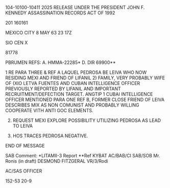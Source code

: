 104-10100-10411 2025 RELEASE UNDER THE PRESIDENT JOHN F. KENNEDY ASSASSINATION RECORDS ACT OF 1992

201 160161

MEXICO CITY 8 MAY 63 23 17Z

SIO CEN
X

81778

PBRUMEN
REFS: A. HMMA-22285*
D. DIR 69900**

1 RE PARA THREE & REF A LAQUEL PEDROSA BE LEIVA WHO NOW
RESIDING MEXI AND FRIEND OF LIFANIL 2) FAMILY, VERY PROBABLY WIFE OF
(XIO LETVA FUENTES AND CUBAN INTELLIGENCE OFFICER PREVIOUSLY REPORTED
BY LIFANIL
AND IMPORTANT RECRUITMENT/DEFECTION TARGET. ANGTIP 1
CUBAI INTELLIGENCE OFFICER MENTIONED PARA ONE REF B,
FORMER CLOSE FRIEND OF LEIVA
DESCRIBES MIX AS NON COMUNIST AND
PROBABLY WILLING COOPERATE VITH ANTI GOC ELEMENTS.

2. REQUEST MEXI EXPLORE POSSIBILITY UTILIZING PEDROSA AS LEAD
TO LEIVA

3. HOS TRACES PEDROSA NEGATIVE.

END OF MESSAGE

SAB Comment: *LITAMII-3 Report
**Ref KYBAT
AC/BAB/CI
SAB/SOB Mr. Ronis (in draft) DESMOND FITZGERAL
VR/3/Rodi

AC/SAS
OFFICER

152-53
20-9

